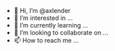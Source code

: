 - 👋 Hi, I’m @axlender
- 👀 I’m interested in ...
- 🌱 I’m currently learning ...
- 💞️ I’m looking to collaborate on ...
- 📫 How to reach me ...

<!---
axlender/axlender is a ✨ special ✨ repository because its `README.md` (this file) appears on your GitHub profile.
You can click the Preview link to take a look at your changes.
--->
